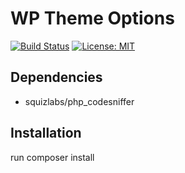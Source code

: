 # WP Theme Options

[![Build Status](https://travis-ci.org/Beth3346/wp-theme-options.svg?branch=master)](https://travis-ci.org/Beth3346/wp-theme-options)
[![License: MIT](https://img.shields.io/badge/License-MIT-yellow.svg)](https://opensource.org/licenses/MIT)

## Dependencies

* squizlabs/php_codesniffer

## Installation

run composer install
